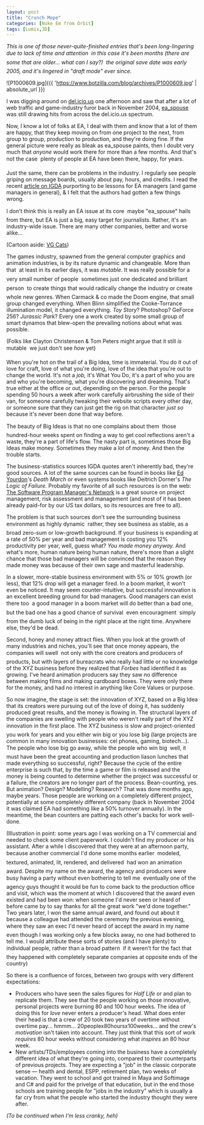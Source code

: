 ```yaml
---
layout: post
title: "Crunch Mope"
categories: [Nuke Em from Orbit]
tags: [Lumix,3D]
---
```

<i>This is one of those never-quite-finished entries that's been long-lingering due to lack of time and attention &#151; in this case it's been months (there are some that are older... what can I say?) &#151; the original save date was early 2005, and it's lingered in "draft mode" ever since.</i>



![P1000609.jpg]({{ 'https://www.botzilla.com/blog/archives/P1000609.jpg' | absolute_url }})


I was digging around on <a href="http://del.icio.us/bjorke/">del.icio.us</a> one afternoon and saw that after a lot of web traffic and game-industry furor back in November 2004, <a href="http://www.livejournal.com/users/ea_spouse/">ea_spouse</a> was still drawing hits from across the del.icio.us spectrum.

Now, I know a lot of folks at EA, I deal with them and know that a lot of them are happy, that they keep moving on from one project to the next, from group to group, production to production, and they're doing fine. If the general picture were really as bleak as ea_spouse paints, then I doubt very much that <i>anyone</i> would work there for more than a few months. And that's not the case &#151; plenty of people at EA have been there, happy, for years.

Just the same, there can be problems in the industry. I regularly see people griping on message boards, usually about pay, hours, and credits. I read the recent <a href="
http://www.igda.org/articles/erobinson_crunch.php">article on IGDA</a> purporting to be lessons for EA managers (and game managers in general), & I felt that the authors had gotten a few things wrong.

I don't think this is really an EA issue at its core &#151; maybe "ea_spouse" hails from there, but EA is just a big, easy target for journalists. Rather, it's an industry-wide issue. There are many other companies, better and worse alike...

<!--more-->
(Cartoon aside: <a href="http://www.vgcats.com/comics/?strip_id=132">VG Cats</a>)

The games industry, spawned from the general computer graphics and animation industries, is by its nature dynamic and changeable. More than that &#151; at least in its earlier days, it was <i>mutable.</i> It was really possible for a very small number of people &#151; sometimes just one dedicated and brilliant person &#151; to create things that would radically change the industry or create whole new genres. When Carmack & co made the Doom engine, that small group changed everything. When Blinn simplified the Cooke-Torrance illumination model, it changed everything. <cite>Toy Story</cite>? Photoshop? GeForce 256? <cite>Jurassic Park</cite>? Every one a work created by some small group of smart dynamos that blew-open the prevailing notions about what was possible.

(Folks like Clayton Christensen & Tom Peters might argue that it still <i>is</i> mutable &#151; we just don't see <i>how</i> yet)

When you're hot on the trail of a Big Idea, time is immaterial. You do it out of love for craft, love of what you're doing, love of the idea that you're out to change the world. It's not a <i>job,</i> it's What You Do, it's a part of who you are and who you're becoming, what you're discovering and dreaming. That's true either at the office or out, depending on the person. For the people spending 50 hours a week after work carefully airbrushing the side of their van, for someone carefully tweaking their website scripts every other day, or someone sure that they can just get the rig on that character <i>just so</i> because it's never been done that way before.

The beauty of Big Ideas is that no one complains about them &#151; those hundred-hour weeks spent on finding a way to get cool reflections aren't a waste, they're a part of life's flow. The nasty part is, sometimes those Big Ideas make money. Sometimes they make a <i>lot</i> of money. And then the trouble starts.

The business-statistics sources IGDA quotes aren't inherently bad, they're good sources. A lot of the same sources can be found in books like <a href="http://www.yourdon.com">Ed Yourdon</a>'s <cite>Death March</cite> or even systems books like Deitrich Dorner's <cite>The Logic of Failure.</cite> Probably my favorite of all such resources is on the web: <a href="http://www.spmn.com/">The Software Program Manager's Network</a> is a great source on project management, risk assessment and management (and  most of it has been already paid-for by our US tax dollars, so its resources are free to all).

The problem is that such sources don't see the surrounding business environment as highly dynamic &#151; rather, they see business as stable, as a broad zero-sum or low-growth background. If your business is expanding at a rate of 50% per year and bad management is costing you 12% productivity per year, well, guess what? <i>You made money anyway.</i> And what's more, human nature being human nature, there's more than a slight chance that those bad managers will be convinced that the reason they made money was because of their own sage and masterful leadership.

In a slower, more-stable business environment with 5% or 10% growth (or less), that 12% drop will get a manager fired. In a boom market, it won't even be noticed. It may seem counter-intuitive, but successful innovation is an excellent breeding ground for bad managers. Good managers can exist there too &#151; a good manager in a boom market will do better than a bad one, but the bad one has a good chance of survival &#151; even encouragment &#151; simply from the dumb luck of being in the right place at the right time. Anywhere else, they'd be dead.

Second, honey and money attract flies. When you look at the growth of many industries and niches, you'll see that once money appears, the companies will swell &#151; not only with the core creators and producers of products, but with layers of bureacrats who really had little or no knowledge of the XYZ business before they realized that <cite>Forbes</cite> had identified it as growing. I've heard animation producers say they saw no difference between making films and making cardboard boxes. They were only there for the money, and had no interest in anything like Core Values or purpose.

So now imagine, the stage is set: the innovation of XYZ, based on a Big Idea that its creators were pursuing out of the love of doing it, has suddenly produced great results, and the money is flowing in. The structural layers of the companies are swelling with people who weren't really part of the XYZ innovation in the first place. The XYZ business is slow and project-oriented &#151; you work for years and you either win big or you lose big (large projects are common in many innovation businesses: cel phones, gaming, biotech...). The people who lose big go away, while the people who win big &#151; well, it must have been the great accounting and production liason lunches that made everything so successful, right? Because the cycle of the entire enterprise is such that, by the time a game or film is released and the money is being counted to determine whether the project was successful or a failure, the creators are no longer part of the process. Bean-counting, yes. But animation? Design? Modelling? Research? That was done months ago, maybe years. Those people are working on a completely different project, potentially at some completely different company (back in November 2004 it was claimed EA had something like a 50% turnover annually). In the meantime, the bean counters are patting each other's backs for work well-done.

(Illustration in point: some years ago I was working on a TV commercial and needed to check some client paperwork. I couldn't find my producer or his assistant. After a while I discovered that they were at an afternoon party, because another commercial I'd done some months earlier &#151; modeled, textured, animated, lit, rendered, and delivered &#151; had won an animation award. Despite my name on the award, the agency and producers were busy having a party without even bothering to tell me &#151; eventually one of the agency guys thought it would be fun to come back to the production office and visit, which was the moment at which I discovered that the award even existed and had been won: when someone I'd never seen or heard of before came by to say thanks for all the great work "we'd done together." Two years later, I won the same annual award, and found out about it because a colleague had attended the ceremony the previous evening, where they saw an exec I'd never heard of accept the award in my name &#151; even though I was working only a few blocks away, no one had bothered to tell me. I would attribute these sorts of stories (and I have plenty) to individual people, rather than a broad pattern &#151; if it weren't for the fact that they happened with completely separate companies at opposite ends of the country)

So there is a confluence of forces, between two groups with very different expectations:

<ul><li>Producers who have seen the sales figures for <cite>Half Life</cite> or  and plan to replicate them. They see that the people working on those innovative, personal projects were burning 80 and 100 hour weeks. The idea of doing this for <i>love</i> never enters a producer's head. What does enter their head is that a crew of 20 took two years of overtime without overtime pay... hmmm... 20peoplex80hoursx100weeks... and the crew's <i>motivation</i> isn't taken into account. They just think that this sort of work <i>requires</i> 80 hour weeks without considering what <i>inspires</i> an 80 hour week.</li><li>New artists/TDs/employees coming into the business have a completely different idea of what they're going into, compared to their counterparts of previous projects. They are expecting a "job" in the classic corporate sense &#151; health and dental, ESPP, retirement plan, two weeks of vacation. They went to school and got trained in Maya and Softimage and C# and paid for the privelge of that education, but in the end those schools are training people for "jobs in the industry" which is usually a far cry from what the people who started the industry thought they were after.</li></ul>

<i>(To be continued when I'm less cranky, heh)</i>

<!-- http://www.gamewatch.org/

del.icio.us

ea_spouse

3DPRO

SPMN

Laid off anyway -->
